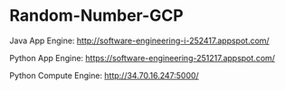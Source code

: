 # Random-Number-GCP

Java App Engine: http://software-engineering-i-252417.appspot.com/

Python App Engine: https://software-engineering-251217.appspot.com/

Python Compute Engine: http://34.70.16.247:5000/
